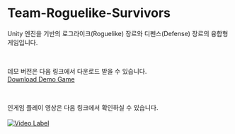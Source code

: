 # Team-Roguelike-Survivors

Unity 엔진을 기반의 로그라이크(Roguelike) 장르와 디펜스(Defense) 장르의 융합형 게임입니다.

<br/>

데모 버전은 다음 링크에서 다운로드 받을 수 있습니다. <br/>
[Download Demo Game](https://drive.google.com/file/d/1Aiczev-C4L6hJvfSdWBU6LBe5vHf4765/view?usp=sharing)

<br/>

인게임 플레이 영상은 다음 링크에서 확인하실 수 있습니다. <br/><br/>
[![Video Label](https://img.youtube.com/vi/3O8_nf3D6kE/0.jpg)](https://www.youtube.com/watch?v=3O8_nf3D6kE)
